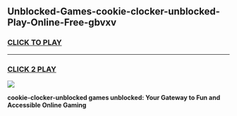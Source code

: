 
## Unblocked-Games-cookie-clocker-unblocked-Play-Online-Free-gbvxv
<h3>
<a href="https://premium76.site?title=cookie-clocker-unblocked&ref=26A">CLICK TO PLAY</a></h3>
<hr>

<h3>
<a href="https://premium76.site?title=cookie-clocker-unblocked&ref=26A">CLICK 2 PLAY</a>
  
</h3>

<a href="https://premium76.site?title=cookie-clocker-unblocked&ref=26A"><img src="https://clearcache.store/games.png"></a>


**cookie-clocker-unblocked games unblocked: Your Gateway to Fun and Accessible Online Gaming**
